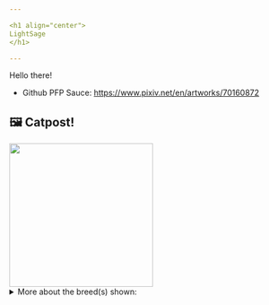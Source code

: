 ```yaml
---

<h1 align="center">
LightSage
</h1>

---
```


Hello there!


- Github PFP Sauce: https://www.pixiv.net/en/artworks/70160872


## 🖼️ Catpost!

<sub>
    <img src="https://cdn2.thecatapi.com/images/iY76694gN.jpg" height="256">
</sub>


<details>
<summary>More about the breed(s) shown:</summary>

Breed: Chartreux

Description: The Chartreux is generally silent but communicative. Short play sessions, mixed with naps and meals are their perfect day. Whilst appreciating any attention you give them, they are not demanding, content instead to follow you around devotedly, sleep on your bed and snuggle with you if you’re not feeling well.

Links:
<ul>
  <li>CFA http://cfa.org/Breeds/BreedsCJ/Chartreux.aspx</li>
  <li>Wikipedia https://en.wikipedia.org/wiki/Chartreux</li>
</ul> 

</details>

